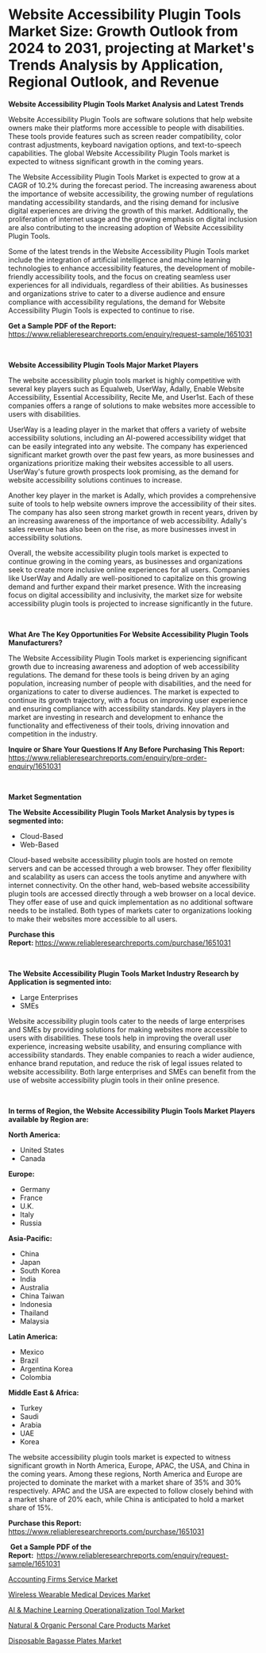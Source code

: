 <p><h1>Website Accessibility Plugin Tools Market Size: Growth Outlook from 2024 to 2031, projecting at Market's Trends Analysis by Application, Regional Outlook, and Revenue</h1></p><p><strong>Website Accessibility Plugin Tools Market Analysis and Latest Trends</strong></p>
<p><p>Website Accessibility Plugin Tools are software solutions that help website owners make their platforms more accessible to people with disabilities. These tools provide features such as screen reader compatibility, color contrast adjustments, keyboard navigation options, and text-to-speech capabilities. The global Website Accessibility Plugin Tools market is expected to witness significant growth in the coming years. </p><p>The Website Accessibility Plugin Tools Market is expected to grow at a CAGR of 10.2% during the forecast period. The increasing awareness about the importance of website accessibility, the growing number of regulations mandating accessibility standards, and the rising demand for inclusive digital experiences are driving the growth of this market. Additionally, the proliferation of internet usage and the growing emphasis on digital inclusion are also contributing to the increasing adoption of Website Accessibility Plugin Tools.</p><p>Some of the latest trends in the Website Accessibility Plugin Tools market include the integration of artificial intelligence and machine learning technologies to enhance accessibility features, the development of mobile-friendly accessibility tools, and the focus on creating seamless user experiences for all individuals, regardless of their abilities. As businesses and organizations strive to cater to a diverse audience and ensure compliance with accessibility regulations, the demand for Website Accessibility Plugin Tools is expected to continue to rise.</p></p>
<p><strong>Get a Sample PDF of the Report:&nbsp;</strong> <a href="https://www.reliableresearchreports.com/enquiry/request-sample/1651031">https://www.reliableresearchreports.com/enquiry/request-sample/1651031</a></p>
<p>&nbsp;</p>
<p><strong>Website Accessibility Plugin Tools Major Market Players</strong></p>
<p><p>The website accessibility plugin tools market is highly competitive with several key players such as Equalweb, UserWay, Adally, Enable Website Accessibility, Essential Accessibility, Recite Me, and User1st. Each of these companies offers a range of solutions to make websites more accessible to users with disabilities.</p><p>UserWay is a leading player in the market that offers a variety of website accessibility solutions, including an AI-powered accessibility widget that can be easily integrated into any website. The company has experienced significant market growth over the past few years, as more businesses and organizations prioritize making their websites accessible to all users. UserWay's future growth prospects look promising, as the demand for website accessibility solutions continues to increase.</p><p>Another key player in the market is Adally, which provides a comprehensive suite of tools to help website owners improve the accessibility of their sites. The company has also seen strong market growth in recent years, driven by an increasing awareness of the importance of web accessibility. Adally's sales revenue has also been on the rise, as more businesses invest in accessibility solutions.</p><p>Overall, the website accessibility plugin tools market is expected to continue growing in the coming years, as businesses and organizations seek to create more inclusive online experiences for all users. Companies like UserWay and Adally are well-positioned to capitalize on this growing demand and further expand their market presence. With the increasing focus on digital accessibility and inclusivity, the market size for website accessibility plugin tools is projected to increase significantly in the future.</p></p>
<p>&nbsp;</p>
<p><strong>What Are The Key Opportunities For Website Accessibility Plugin Tools Manufacturers?</strong></p>
<p><p>The Website Accessibility Plugin Tools market is experiencing significant growth due to increasing awareness and adoption of web accessibility regulations. The demand for these tools is being driven by an aging population, increasing number of people with disabilities, and the need for organizations to cater to diverse audiences. The market is expected to continue its growth trajectory, with a focus on improving user experience and ensuring compliance with accessibility standards. Key players in the market are investing in research and development to enhance the functionality and effectiveness of their tools, driving innovation and competition in the industry.</p></p>
<p><strong>Inquire or Share Your Questions If Any Before Purchasing This Report:</strong> <a href="https://www.reliableresearchreports.com/enquiry/pre-order-enquiry/1651031">https://www.reliableresearchreports.com/enquiry/pre-order-enquiry/1651031</a></p>
<p>&nbsp;</p>
<p><strong>Market Segmentation</strong></p>
<p><strong>The Website Accessibility Plugin Tools Market Analysis by types is segmented into:</strong></p>
<p><ul><li>Cloud-Based</li><li>Web-Based</li></ul></p>
<p><p>Cloud-based website accessibility plugin tools are hosted on remote servers and can be accessed through a web browser. They offer flexibility and scalability as users can access the tools anytime and anywhere with internet connectivity. On the other hand, web-based website accessibility plugin tools are accessed directly through a web browser on a local device. They offer ease of use and quick implementation as no additional software needs to be installed. Both types of markets cater to organizations looking to make their websites more accessible to all users.</p></p>
<p><strong>Purchase this Report:&nbsp;</strong><a href="https://www.reliableresearchreports.com/purchase/1651031">https://www.reliableresearchreports.com/purchase/1651031</a></p>
<p>&nbsp;</p>
<p><strong>The Website Accessibility Plugin Tools Market Industry Research by Application is segmented into:</strong></p>
<p><ul><li>Large Enterprises</li><li>SMEs</li></ul></p>
<p><p>Website accessibility plugin tools cater to the needs of large enterprises and SMEs by providing solutions for making websites more accessible to users with disabilities. These tools help in improving the overall user experience, increasing website usability, and ensuring compliance with accessibility standards. They enable companies to reach a wider audience, enhance brand reputation, and reduce the risk of legal issues related to website accessibility. Both large enterprises and SMEs can benefit from the use of website accessibility plugin tools in their online presence.</p></p>
<p>&nbsp;</p>
<p><strong>In terms of Region, the Website Accessibility Plugin Tools Market Players available by Region are:</strong></p>
<p>
    <p> <strong> North America: </strong>
        <ul>
            <li>United States</li>
            <li>Canada</li>
        </ul>
        </p> 
    <p> <strong> Europe: </strong>
        <ul>
            <li>Germany</li>
            <li>France</li>
            <li>U.K.</li>
            <li>Italy</li>
            <li>Russia</li>
        </ul>
        </p> 
    <p> <strong> Asia-Pacific: </strong>
        <ul>
            <li>China</li>
            <li>Japan</li>
            <li>South Korea</li>
            <li>India</li>
            <li>Australia</li>
            <li>China Taiwan</li>
            <li>Indonesia</li>
            <li>Thailand</li>
            <li>Malaysia</li>
        </ul>
        </p> 
    <p> <strong> Latin America: </strong>
        <ul>
            <li>Mexico</li>
            <li>Brazil</li>
            <li>Argentina Korea</li>
            <li>Colombia</li>
        </ul>
        </p> 
    <p> <strong> Middle East & Africa: </strong>
        <ul>
            <li>Turkey</li>
            <li>Saudi</li>
            <li>Arabia</li>
            <li>UAE</li>
            <li>Korea</li>
        </ul>
    </p>
    </p>
<p><p>The website accessibility plugin tools market is expected to witness significant growth in North America, Europe, APAC, the USA, and China in the coming years. Among these regions, North America and Europe are projected to dominate the market with a market share of 35% and 30% respectively. APAC and the USA are expected to follow closely behind with a market share of 20% each, while China is anticipated to hold a market share of 15%.</p></p>
<p><strong>Purchase this Report: </strong><a href="https://www.reliableresearchreports.com/purchase/1651031">https://www.reliableresearchreports.com/purchase/1651031</a></p>
<p>&nbsp;<strong>Get a Sample PDF of the Report:&nbsp;&nbsp;</strong><a href="https://www.reliableresearchreports.com/enquiry/request-sample/1651031">https://www.reliableresearchreports.com/enquiry/request-sample/1651031</a></p>
<p><strong></strong></p>
<p><p><a href="https://github.com/yoshih12/Market-Research-Report-List-1/blob/main/accounting-firms-service-market.md">Accounting Firms Service Market</a></p><p><a href="https://medium.com/@linneahilll6456/wireless-wearable-medical-devices-market-size-market-outlook-and-market-forecast-2024-to-2031-ceb0efaa44ee">Wireless Wearable Medical Devices Market</a></p><p><a href="https://github.com/castoriffic/Market-Research-Report-List-3/blob/main/ai-machine-learning-operationalization-tool-market.md">AI & Machine Learning Operationalization Tool Market</a></p><p><a href="https://issuu.com/reportprime-2/docs/natural-organic-personal-care-products-market-size">Natural & Organic Personal Care Products Market</a></p><p><a href="https://issuu.com/reportprime-2/docs/disposable-bagasse-plates-market-size-2030.pptx">Disposable Bagasse Plates Market</a></p></p>